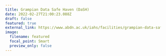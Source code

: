```yaml
---
title: Grampian Data Safe Haven (DaSH)
date: 2022-02-27T21:00:23.088Z
draft: false
featured: true
external_link: https://www.abdn.ac.uk/iahs/facilities/grampian-data-safe-haven.php
image:
  filename: featured
  focal_point: Smart
  preview_only: false
---
```

